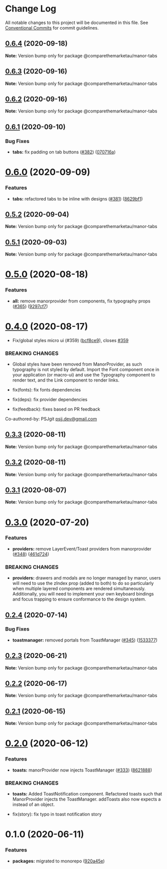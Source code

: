 # Change Log

All notable changes to this project will be documented in this file.
See [Conventional Commits](https://conventionalcommits.org) for commit guidelines.

## [0.6.4](https://github.com/comparethemarketau/manor-react/compare/@comparethemarketau/manor-tabs@0.6.3...@comparethemarketau/manor-tabs@0.6.4) (2020-09-18)

**Note:** Version bump only for package @comparethemarketau/manor-tabs





## [0.6.3](https://github.com/comparethemarketau/manor-react/compare/@comparethemarketau/manor-tabs@0.6.2...@comparethemarketau/manor-tabs@0.6.3) (2020-09-16)

**Note:** Version bump only for package @comparethemarketau/manor-tabs





## [0.6.2](https://github.com/comparethemarketau/manor-react/compare/@comparethemarketau/manor-tabs@0.6.1...@comparethemarketau/manor-tabs@0.6.2) (2020-09-16)

**Note:** Version bump only for package @comparethemarketau/manor-tabs





## [0.6.1](https://github.com/comparethemarketau/manor-react/compare/@comparethemarketau/manor-tabs@0.6.0...@comparethemarketau/manor-tabs@0.6.1) (2020-09-10)


### Bug Fixes

* **tabs:** fix padding on tab buttons ([#382](https://github.com/comparethemarketau/manor-react/issues/382)) ([070716a](https://github.com/comparethemarketau/manor-react/commit/070716a93ee341f66fe4daec7c78163db1e7da04))





# [0.6.0](https://github.com/comparethemarketau/manor-react/compare/@comparethemarketau/manor-tabs@0.5.2...@comparethemarketau/manor-tabs@0.6.0) (2020-09-09)


### Features

* **tabs:** refactored tabs to be inline with designs ([#381](https://github.com/comparethemarketau/manor-react/issues/381)) ([8629bf1](https://github.com/comparethemarketau/manor-react/commit/8629bf136255e3204c46190ace160d2862bcd31b))





## [0.5.2](https://github.com/comparethemarketau/manor-react/compare/@comparethemarketau/manor-tabs@0.5.1...@comparethemarketau/manor-tabs@0.5.2) (2020-09-04)

**Note:** Version bump only for package @comparethemarketau/manor-tabs





## [0.5.1](https://github.com/comparethemarketau/manor-react/compare/@comparethemarketau/manor-tabs@0.5.0...@comparethemarketau/manor-tabs@0.5.1) (2020-09-03)

**Note:** Version bump only for package @comparethemarketau/manor-tabs





# [0.5.0](https://github.com/comparethemarketau/manor-react/compare/@comparethemarketau/manor-tabs@0.4.0...@comparethemarketau/manor-tabs@0.5.0) (2020-08-18)


### Features

* **all:** remove manorprovider from components, fix typography props ([#365](https://github.com/comparethemarketau/manor-react/issues/365)) ([9297cf7](https://github.com/comparethemarketau/manor-react/commit/9297cf72e8a7fe8762ec0dadf07d026aa88cbb44))





# [0.4.0](https://github.com/comparethemarketau/manor-react/compare/@comparethemarketau/manor-tabs@0.3.3...@comparethemarketau/manor-tabs@0.4.0) (2020-08-17)


* Fix/global styles micro ui (#359) ([bcf8ce9](https://github.com/comparethemarketau/manor-react/commit/bcf8ce92ba170a51113a4022728da22f47a6a768)), closes [#359](https://github.com/comparethemarketau/manor-react/issues/359)


### BREAKING CHANGES

* Global styles have been removed from ManorProvider, as such typography is not
styled by default. Import the Font component once in your application (or macro-ui) and use the
Typography component to render text, and the Link component to render links.

* fix(fonts): fix fonts dependencies

* fix(deps): fix provider dependencies

* fix(feedback): fixes based on PR feedback

Co-authored-by: PSJgit <psjj.dev@gmail.com>





## [0.3.3](https://github.com/comparethemarketau/manor-react/compare/@comparethemarketau/manor-tabs@0.3.2...@comparethemarketau/manor-tabs@0.3.3) (2020-08-11)

**Note:** Version bump only for package @comparethemarketau/manor-tabs





## [0.3.2](https://github.com/comparethemarketau/manor-react/compare/@comparethemarketau/manor-tabs@0.3.1...@comparethemarketau/manor-tabs@0.3.2) (2020-08-11)

**Note:** Version bump only for package @comparethemarketau/manor-tabs





## [0.3.1](https://github.com/comparethemarketau/manor-react/compare/@comparethemarketau/manor-tabs@0.3.0...@comparethemarketau/manor-tabs@0.3.1) (2020-08-07)

**Note:** Version bump only for package @comparethemarketau/manor-tabs





# [0.3.0](https://github.com/comparethemarketau/manor-react/compare/@comparethemarketau/manor-tabs@0.2.4...@comparethemarketau/manor-tabs@0.3.0) (2020-07-20)


### Features

* **providers:** remove LayerEvent/Toast providers from manorprovider ([#348](https://github.com/comparethemarketau/manor-react/issues/348)) ([461d724](https://github.com/comparethemarketau/manor-react/commit/461d72498fca1aca9de0056a27d1a3d17a89ea77))


### BREAKING CHANGES

* **providers:** drawers and modals are no longer managed by manor, users will need to use the
zIndex prop (added to both) to do so particularly when multiple layered components are rendered
simultaneously. Additionally, you will need to implement your own keyboard bindings and focus
trapping to ensure conformance to the design system.





## [0.2.4](https://github.com/comparethemarketau/manor-react/compare/@comparethemarketau/manor-tabs@0.2.3...@comparethemarketau/manor-tabs@0.2.4) (2020-07-14)


### Bug Fixes

* **toastmanager:** removed portals from ToastManager ([#345](https://github.com/comparethemarketau/manor-react/issues/345)) ([1533377](https://github.com/comparethemarketau/manor-react/commit/1533377910e9cbac266abe24fae1ee42eba4c52f))





## [0.2.3](https://github.com/comparethemarketau/manor-react/compare/@comparethemarketau/manor-tabs@0.2.2...@comparethemarketau/manor-tabs@0.2.3) (2020-06-21)

**Note:** Version bump only for package @comparethemarketau/manor-tabs





## [0.2.2](https://github.com/comparethemarketau/manor-react/compare/@comparethemarketau/manor-tabs@0.2.1...@comparethemarketau/manor-tabs@0.2.2) (2020-06-17)

**Note:** Version bump only for package @comparethemarketau/manor-tabs





## [0.2.1](https://github.com/comparethemarketau/manor-react/compare/@comparethemarketau/manor-tabs@0.2.0...@comparethemarketau/manor-tabs@0.2.1) (2020-06-15)

**Note:** Version bump only for package @comparethemarketau/manor-tabs





# [0.2.0](https://github.com/comparethemarketau/manor-react/compare/@comparethemarketau/manor-tabs@0.1.0...@comparethemarketau/manor-tabs@0.2.0) (2020-06-12)


### Features

* **toasts:** manorProvider now injects ToastManager ([#333](https://github.com/comparethemarketau/manor-react/issues/333)) ([8621888](https://github.com/comparethemarketau/manor-react/commit/862188867bbc8258b29fa162f46e5ad5b108f778))


### BREAKING CHANGES

* **toasts:** Added ToastNotification component. Refactored toasts such that ManorProvider
injects the ToastManager. addToasts also now expects a <ToastNotification> instead of an object.

* fix(story): fix typo in toast notification story





# 0.1.0 (2020-06-11)


### Features

* **packages:** migrated to monorepo ([920a45e](https://github.com/comparethemarketau/manor-react/commit/920a45ec4b40a19de32f39f29693cbe1b1f314ae))
